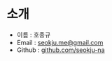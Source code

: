 ﻿# 소개


* 이름 : 호종규
* Email : seokju.me@gmail.com
* Github : [github.com/seokju-na](https://github.com/seokju-na)
